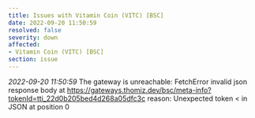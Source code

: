 ```yaml
---
title: Issues with Vitamin Coin (VITC) [BSC]
date: 2022-09-20 11:50:59
resolved: false
severity: down
affected:
- Vitamin Coin (VITC) [BSC]
section: issue
---
```


*2022-09-20 11:50:59* The gateway is unreachable: FetchError invalid json response body at https://gateways.thomiz.dev/bsc/meta-info?tokenId=tti_22d0b205bed4d268a05dfc3c reason: Unexpected token < in JSON at position 0